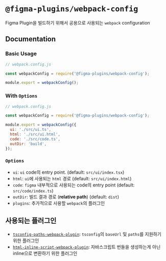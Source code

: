 # `@figma-plugins/webpack-config`

Figma Plugin을 빌드하기 위해서 공용으로 사용되는 `webpack` configuration

## Documentation

### Basic Usage

```javascript
// webpack.config.js

const webpackConfig = require('@figma-plugins/webpack-config');

module.export = webpackConfig();
```

### With `Options`

```javascript
// webpack.config.js

const webpackConfig = require('@figma-plugins/webpack-config');

module.export = webpackConfig({
  ui: './src/ui.ts',
  html: './src/ui.html',
  code: './src/code.ts',
  outDir: 'build',
});
```

### `Options`

- `ui`: `ui` code의 entry point. (default: `src/ui/index.tsx`)
- `html`: `ui`에 사용되는 `html` 경로 (default: `src/ui/index.html`)
- `code`: `figma` 내부적으로 사용되는 code의 entry point (default: `src/code/index.ts`)
- `outDir`: 빌드 결과 경로 (**relative path**) (default: `dist`)
- `plugins`: 추가적으로 사용할 `webpack`의 플러그인

## 사용되는 플러그인

- [`tsconfig-paths-webpack-plugin`](https://github.com/dividab/tsconfig-paths-webpack-plugin): `tsconfig`의 `baseUrl` 및 `paths`를 지원하기 위한 플러그인
- [`html-inline-script-webpack-plugin`](https://github.com/icelam/html-inline-script-webpack-plugin): 자바스크립트 번들을 생성하는게 아닌 inline으로 변환하기 위한 플러그인
